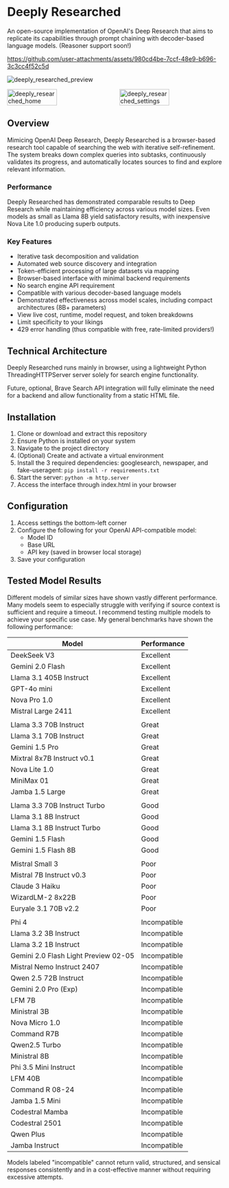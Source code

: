 # Deeply Researched

An open-source implementation of OpenAI's Deep Research that aims to replicate its capabilities through prompt chaining with decoder-based language models. (Reasoner support soon!)

https://github.com/user-attachments/assets/980cd4be-7ccf-48e9-b696-3c3cc4f52c5d

![deeply_researched_preview](https://github.com/user-attachments/assets/cdd885ec-ebc3-4543-9573-ba9c7f750d7f)
<div style="display: flex; justify-content: space-between;">
    <img src="https://github.com/user-attachments/assets/7cfd1a34-1f2d-4722-9122-44f708bed85d" alt="deeply_researched_home" style="width: 48%;">
    <img src="https://github.com/user-attachments/assets/c1be3c62-439f-4c70-8e6f-89a86924b451" alt="deeply_researched_settings" style="width: 48%;">
</div>



## Overview

Mimicing OpenAI Deep Research, Deeply Researched is a browser-based research tool capable of searching the web with iterative self-refinement. The system breaks down complex queries into subtasks, continuously validates its progress, and automatically locates sources to find and explore relevant information.

### Performance
Deeply Researched has demonstrated comparable results to Deep Research while maintaining efficiency across various model sizes. Even models as small as Llama 8B yield satisfactory results, with inexpensive Nova Lite 1.0 producing superb outputs.

### Key Features
- Iterative task decomposition and validation
- Automated web source discovery and integration
- Token-efficient processing of large datasets via mapping 
- Browser-based interface with minimal backend requirements
- No search engine API requirement
- Compatible with various decoder-based language models
- Demonstrated effectiveness across model scales, including compact architectures (8B+ parameters)
- View live cost, runtime, model request, and token breakdowns
- Limit specificity to your likings
- 429 error handling (thus compatible with free, rate-limited providers!)

## Technical Architecture

Deeply Researched runs mainly in browser, using a lightweight Python ThreadingHTTPServer server solely for search engine functionality.

Future, optional, Brave Search API integration will fully eliminate the need for a backend and allow functionality from a static HTML file.

## Installation

1. Clone or download and extract this repository
2. Ensure Python is installed on your system
3. Navigate to the project directory
4. (Optional) Create and activate a virtual environment
5. Install the 3 required dependencies: googlesearch, newspaper, and fake-useragent: `` pip install -r requirements.txt ``
6. Start the server: ``python -m http.server``
7. Access the interface through index.html in your browser

## Configuration

1. Access settings the bottom-left corner
2. Configure the following for your OpenAI API-compatible model:
   - Model ID
   - Base URL
   - API key (saved in browser local storage)
3. Save your configuration

## Tested Model Results

Different models of similar sizes have shown vastly different performance. Many models seem to especially struggle with verifying if source context is sufficient and require a timeout. I recommend testing multiple models to achieve your specific use case. My general benchmarks have shown the following performance:

| Model      | Performance |
|------------|--------|
| DeekSeek V3 | Excellent |
| Gemini 2.0 Flash | Excellent |
| Llama 3.1 405B Instruct | Excellent |
| GPT-4o mini | Excellent |
| Nova Pro 1.0 | Excellent |
| Mistral Large 2411 | Excellent |
| | |
| Llama 3.3 70B Instruct | Great |
| Llama 3.1 70B Instruct | Great |
| Gemini 1.5 Pro | Great |
| Mixtral 8x7B Instruct v0.1 | Great |
| Nova Lite 1.0 | Great |
| MiniMax 01 | Great |
| Jamba 1.5 Large | Great |
| | |
| Llama 3.3 70B Instruct Turbo | Good |
| Llama 3.1 8B Instruct | Good |
| Llama 3.1 8B Instruct Turbo | Good |
| Gemini 1.5 Flash | Good |
| Gemini 1.5 Flash 8B | Good |
| | |
| Mistral Small 3 | Poor |
| Mistral 7B Instruct v0.3 | Poor |
| Claude 3 Haiku | Poor |
| WizardLM-2 8x22B | Poor |
| Euryale 3.1 70B v2.2 | Poor |
| | |
| Phi 4 | Incompatible |
| Llama 3.2 3B Instruct | Incompatible |
| Llama 3.2 1B Instruct | Incompatible |
| Gemini 2.0 Flash Light Preview 02-05 | Incompatible |
| Mistral Nemo Instruct 2407 | Incompatible |
| Qwen 2.5 72B Instruct | Incompatible |
| Gemini 2.0 Pro (Exp) | Incompatible |
| LFM 7B | Incompatible |
| Ministral 3B | Incompatible |
| Nova Micro 1.0 | Incompatible |
| Command R7B | Incompatible |
| Qwen2.5 Turbo | Incompatible |
| Ministral 8B | Incompatible |
| Phi 3.5 Mini Instruct | Incompatible |
| LFM 40B | Incompatible |
| Command R 08-24 | Incompatible |
| Jamba 1.5 Mini | Incompatible |
| Codestral Mamba | Incompatible |
| Codestral 2501 | Incompatible |
| Qwen Plus | Incompatible |
| Jamba Instruct | Incompatible |

 Models labeled "incompatible" cannot return valid, structured, and sensical responses consistently and in a cost-effective manner without requiring excessive attempts.
